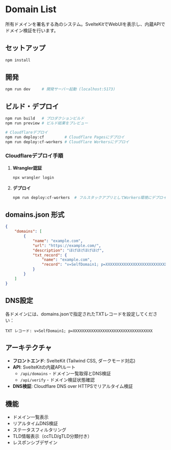 # Domain List

所有ドメインを署名する為のシステム。SvelteKitでWebUIを表示し、内蔵APIでドメイン検証を行います。

## セットアップ

```bash
npm install
```

## 開発

```bash
npm run dev     # 開発サーバー起動 (localhost:5173)
```

## ビルド・デプロイ

```bash
npm run build   # プロダクションビルド
npm run preview # ビルド結果をプレビュー

# Cloudflareデプロイ
npm run deploy:cf         # Cloudflare Pagesにデプロイ
npm run deploy:cf-workers # Cloudflare Workersにデプロイ
```

### Cloudflareデプロイ手順

1. **Wrangler認証**
   ```bash
   npx wrangler login
   ```

2. **デプロイ**
   ```bash
   npm run deploy:cf-workers  # フルスタックアプリとしてWorkers環境にデプロイ
   ```

## domains.json 形式

```json
{
    "domains": [
        {
            "name": "example.com",
            "url": "https://example.com/",
            "description": "ほげほげほげほげ",
            "txt_record": {
                "name": "example.com",
                "record": "v=SelfDomain1; p=XXXXXXXXXXXXXXXXXXXXXXXXXXXXXXXXXXX"
            }
        }
    ]
}
```

## DNS設定

各ドメインには、domains.jsonで指定されたTXTレコードを設定してください：

```
TXT レコード: v=SelfDomain1; p=XXXXXXXXXXXXXXXXXXXXXXXXXXXXXXXXXXX
```

## アーキテクチャ

- **フロントエンド**: SvelteKit (Tailwind CSS, ダークモード対応)
- **API**: SvelteKitの内蔵APIルート
  - `/api/domains` - ドメイン一覧取得とDNS検証
  - `/api/verify` - ドメイン検証状態確認
- **DNS検証**: Cloudflare DNS over HTTPSでリアルタイム検証

## 機能

- ドメイン一覧表示
- リアルタイムDNS検証
- ステータスフィルタリング
- TLD情報表示（ccTLD/gTLD分類付き）
- レスポンシブデザイン